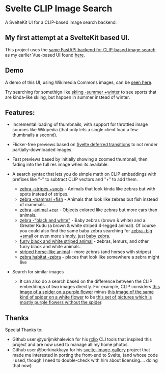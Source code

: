 #  Svelte CLIP Image Search

A SvelteKit UI for a CLIP-based image search backend. 

## My first attempt at a SvelteKit based UI.

This project uses the [same FastAPI backend for CLIP-based image search](ramayer/rclip-server) as my earlier Vue-based UI found [here](https://github.com/ramayer/rclip-server/blob/main/assets/rclip_server.html).

## Demo

A demo of this UI, using Wikimedia Commons images, can be [seen here](http://image-search.0ape.com/).

Try searching for somethign like [skiing -summer +winter](http://image-search.0ape.com/?q=skiing%20%2Bsummer%20-winter) to see sports that are kinda-like skiing, but happen in summer instead of winter.

## Features:

* Incremental loading of thumbnails, with support for throttled image sources like Wikipedia (that only lets a single client load a few thumbnails a second).
* Flicker-free previews based on [Svelte deferred transitions](https://svelte.dev/examples/deferred-transitions) to not render partially-downloaded images.
* Fast previews based by initially showing a zoomed thumbnail, then fading into the full res image when its available.

* A search syntax that lets you do simple math on CLIP embeddings with prefixes like "-" to subtract CLIP vectors and "+" to add them.
 
  * [zebra -stripes +spots](http://image-search.0ape.com/search?q=zebra%20-stripes%20%2Bspots) \- Animals that look kinda like zebras but with spots instead of stripes.
  * [zebra -mammal +fish](http://image-search.0ape.com/search?q=zebra%20-mammal%20%2Bfish) \- Animals that look like zebras but fish instead of mammals.
  * [zebra -animal +car](http://image-search.0ape.com/search?q=zebra%20-animal%20%2Bcar) \- Objects colored like zebras but more cars than animals.
  * [zebra -"black and white"](http://image-search.0ape.com/search?q=zebra%20-%22black%20and%20white%22) \- Baby zebras (brown & white) and a Greater Kudu (a brown & white striped 4-legged animal). Of course you could also find the same baby zebra searching for [zebra -big +small](http://image-search.0ape.com/search?q=zebra%20-big%20%2Bsmall) or even more simply, just [baby zebra](http://image-search.0ape.com/search?q=baby%20zebra).
  * [furry black and white striped animal](http://image-search.0ape.com/search?q=furry%20black%20and%20white%20striped%20animal) \- zebras, lemurs, and other furry black and white animals.
  * [striped horse-like animal](http://image-search.0ape.com/search?q=striped%20horse-like%20animal) \- more zebras (and horses with stripes)
  * [zebra habitat -zebra](http://image-search.0ape.com/search?q=zebra%20habitat%20-zebra) \- places that look like somewhere a zebra might live

* Search for similar images

  * It can also do a search based on the difference between the CLIP embeddings of two images directly.  For example, CLIP considers [this image of a spider on a purple flower](http://image-search.0ape.com/search?q=%7B%22image_id%22%3A28754%7D) minus [this image of the same kind of spider on a white flower](http://image-search.0ape.com/search?q=%7B%22image_id%22%3A174054%7D) to be [this set of pictures which is mostly purple flowers without the spider](http://image-search.0ape.com/search?q=%7B%22image_id%22%3A28754%7D%20-%7B%22image_id%22%3A174054%7D).


## Thanks

Special Thanks to: 

* Github user @yurijmikhalevich for his [rclip](https://github.com/yurijmikhalevich/rclip) CLI tools that inspired this project and are now used to manage all my home photos.
* Github user @berkinakkaya for his [svelte-image-gallery](https://github.com/berkinakkaya/svelte-image-gallery) project that made me interested in porting the front-end to Svelte, (and whose code I used, though I need to double-check with him about licensing.... doing that now)

